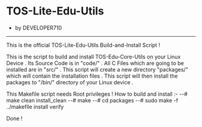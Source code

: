 # TOS-Lite-Edu-Utils
   - by DEVELOPER710
____________________

This is the official  TOS-Lite-Edu-Utils Build-and-Install Script !

This is the script to build and install TOS-Edu-Core-Utils on your Linux Device .
Its Source Code is in "code/" .
All C Files which are going to be installed are in "src/" .
This script will create a new directory "packages/" which will contain the installation files .
This script will then install the packages to "/bin/" directory of your Linux device .

This Makefile script needs Root privileges !
How to build and install :-
--# make clean install_clean
--# make
--# cd packages
--# sudo make -f ../makefile install verify

Done !
